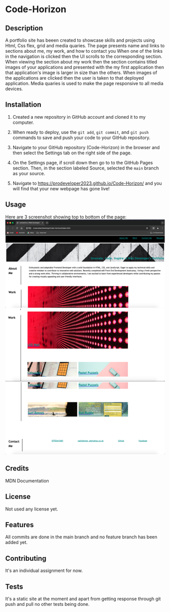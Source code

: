 # Code-Horizon

## Description
A portfolio site has beeen created to showcase skills and projects using Html, Css flex, grid and media quaries. The page presents name and links to sections about me, my work, and how to contact you When one of the links in the navigation is clicked then the UI scrolls to the corresponding section. When viewing the section about my work then the section contains titled images of your applications and presented with the my first application then that application's image is larger in size than the others. When images of the applications are clicked then the user is taken to that deployed application. Media quaries is used to make the page responsive to all media devices.

## Installation

1. Created a new repository in GitHub account and cloned it to my computer.

2. When ready to deploy, use the `git add`, `git commit`, and `git push` commands to save and push your code to your GitHub repository.

3. Navigate to your GitHub repository (Code-Horizon) in the browser and then select the Settings tab on the right side of the page.

4. On the Settings page, if scroll down then go to to the GitHub Pages section. Then, in the section labeled Source, selected the `main` branch as your source.

5. Navigate to <https://prodeveloper2023.github.io/Code-Horizon/> and you will find that your new webpage has gone live!

## Usage 
Here are 3 screenshot showing top to bottom of the page:
    ![Top of page](https://github.com/prodeveloper2023/Code-Horizon/blob/main/assets/images/screenshot%20top%20of%20page.png)
    ![bottom of page](https://github.com/prodeveloper2023/Code-Horizon/blob/main/assets/images/screenshot%20middle%20of%20page.png)
    ![middle of page](https://github.com/prodeveloper2023/Code-Horizon/blob/main/assets/images/screenshot%20bottom%20of%20page.png)


## Credits
MDN Documentation

## License
Not used any license yet.

## Features
All commits are done in the main branch and no feature branch has been added yet.

## Contributing
It's an individual assignment for now.

## Tests
It's a static site at the moment and apart from getting response through git push and pull no other tests being done.
     
